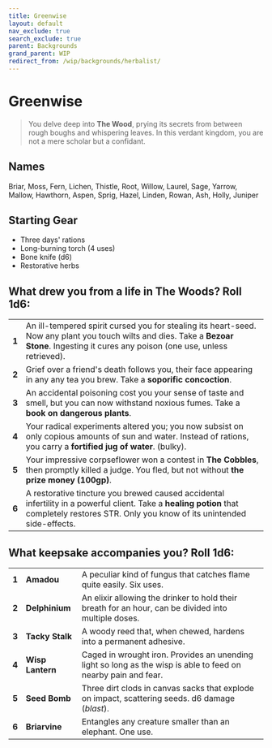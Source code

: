 ```yaml
---
title: Greenwise
layout: default
nav_exclude: true
search_exclude: true
parent: Backgrounds
grand_parent: WIP
redirect_from: /wip/backgrounds/herbalist/
---
```


# Greenwise

> You delve deep into **The Wood**, prying its secrets from between rough boughs and whispering leaves. In this verdant kingdom, you are not a mere scholar but a confidant.

## Names
Briar, Moss, Fern, Lichen, Thistle, Root, Willow, Laurel, Sage, Yarrow, Mallow, Hawthorn, Aspen, Sprig, Hazel, Linden, Rowan, Ash, Holly, Juniper

## Starting Gear

- Three days' rations
- Long-burning torch (4 uses)
- Bone knife (d6)
- Restorative herbs

## What drew you from a life in The Woods? Roll 1d6:

|       |                                                                                                                                                                                            |
| ----- | ------------------------------------------------------------------------------------------------------------------------------------------------------------------------------------------ |
| **1** | An ill-tempered spirit cursed you for stealing its heart-seed. Now any plant you touch wilts and dies. Take a **Bezoar Stone**. Ingesting it cures any poison (one use, unless retrieved). |
| **2** | Grief over a friend's death follows you, their face appearing in any any tea you brew. Take a **soporific concoction**.                                                                        |
| **3** | An accidental poisoning cost you your sense of taste and smell, but you can now withstand noxious fumes. Take a **book on dangerous plants**.                                                  |
| **4** | Your radical experiments altered you; you now subsist on only copious amounts of sun and water. Instead of rations, you carry a **fortified jug of water**. (bulky).                           |
| **5** | Your impressive corpseflower won a contest in **The Cobbles**, then promptly killed a judge. You fled, but not without **the prize money (100gp)**.                                            |
| **6** | A restorative tincture you brewed caused accidental infertility in a powerful client. Take a **healing potion** that completely restores STR. Only you know of its unintended side-effects.    |

## What keepsake accompanies you? Roll 1d6:

|       |                  |                                                                                                                |
| ----- | ---------------- | -------------------------------------------------------------------------------------------------------------- |
| **1** | **Amadou**       | A peculiar kind of fungus that catches flame quite easily. Six uses.                                           |
| **2** | **Delphinium**   | An elixir allowing the drinker to hold their breath for an hour, can be divided into multiple doses.           |
| **3** | **Tacky Stalk**  | A woody reed that, when chewed, hardens into a permanent adhesive.                                             |
| **4** | **Wisp Lantern** | Caged in wrought iron. Provides an unending light so long as the wisp is able to feed on nearby pain and fear. |
| **5** | **Seed Bomb**    | Three dirt clods in canvas sacks that explode on impact, scattering seeds. d6 damage (_blast_).                |
| **6** | **Briarvine**    | Entangles any creature smaller than an elephant. One use.                                                      |
